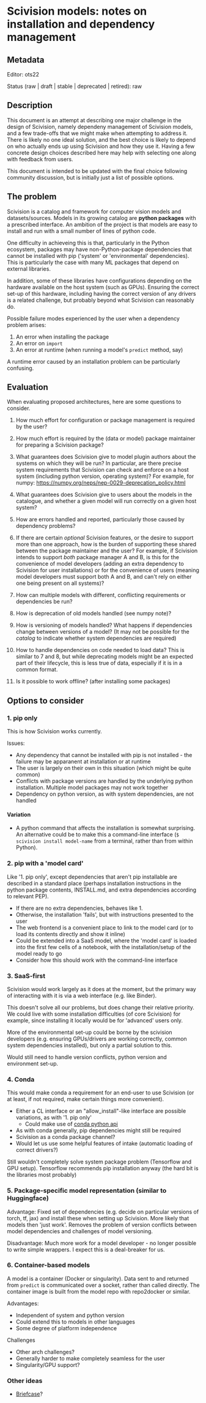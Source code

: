 # Scivision models: notes on installation and dependency management

## Metadata

Editor:
  ots22

Status (raw | draft | stable | deprecated | retired):
  raw

## Description

This document is an attempt at describing one major challenge in the design of Scivision, namely dependeny management of Scivision models, and a few trade-offs that we might make when attempting to address it.  There is likely no one ideal solution, and the best choice is likely to depend on who actually ends up using Scivision and how they use it. Having a few concrete design choices described here may help with selecting one along with feedback from users.

This document is intended to be updated with the final choice following community discussion, but is initially just a list of possible options.

## The problem

Scivision is a catalog and framework for computer vision models and datasets/sources.  Models in its growing catalog are **python packages** with a prescribed interface.  An ambition of the project is that models are easy to install and run with a small number of lines of python code.

One difficulty in achieveing this is that, particularly in the Python ecosystem, packages may have non-Python-package dependencies that cannot be installed with pip ('system' or 'environmental' dependencies).  This is particularly the case with many ML packages that depend on external libraries.

In addition, some of these libraries have configurations depending on the hardware available on the host system (such as GPUs).  Ensuring the correct set-up of this hardware, including having the correct version of any drivers is a related challenge, but probably beyond what Scivision can reasonably do.

Possible failure modes experienced by the user when a dependency problem arises:

1. An error when installing the package
2. An error on `import`
3. An error at runtime (when running a model's `predict` method, say)

A runtime error caused by an installation problem can be particularly confusing.


## Evaluation

When evaluating proposed architectures, here are some questions to consider.

1. How much effort for configuration or package management is required by the user?

2. How much effort is required by the (data or model) package maintainer for preparing a Scivision package?

3. What guarantees does Scivision give to model plugin authors about the systems on which they will be run?  In particular, are there precise system requirements that Scivision can check and enforce on a host system (including python version, operating system)?  For example, for numpy: https://numpy.org/neps/nep-0029-deprecation_policy.html

4. What guarantees does Scivision give to users about the models in the catalogue, and whether a given model will run correctly on a given host system?

5. How are errors handled and reported, particularly those caused by dependency problems?

6. If there are certain *optional* Scivision features, or the desire to support more than one approach, how is the burden of supporting these shared between the package maintainer and the user? For example, if Scivision intends to support *both* package manager A and B, is this for the convenience of model developers (adding an extra dependency to Scivision for user installations) or for the convenience of users (meaning model developers must support both A and B, and can't rely on either one being present on all systems)?

7. How can multiple models with different, conflicting requirements or dependencies be run?

8. How is deprecation of old models handled (see numpy note)?

9. How is versioning of models handled? What happens if dependencies change between versions of a model? (It may not be possible for the *catalog* to indicate whether system dependencies are required)

10. How to handle dependencies on code needed to load data? This is similar to 7 and 8, but while deprecating models might be an expected part of their lifecycle, this is less true of data, especially if it is in a common format.

11. Is it possible to work offline? (after installing some packages)

## Options to consider

### 1. pip only

This is how Scivision works currently.

Issues:
- Any dependency that cannot be installed with pip is not installed - the failure may be apparanent at installation or at runtime
- The user is largely on their own in this situation (which might be quite common)
- Conflicts with package versions are handled by the underlying python installation.  Multiple model packages may not work together
- Dependency on python version, as with system dependencies, are not handled

#### Variation

- A python command that affects the installation is somewhat surprising.  An alternative could be to make this a command-line interface (`$ scivision install model-name` from a terminal, rather than from within Python). 

### 2. pip with a 'model card'

Like '1. pip only', except dependencies that aren't pip installable are described in a standard place (perhaps installation instructions in the python package contents, INSTALL.md, and extra dependencies according to relevant PEP).

- If there are no extra dependencies, behaves like 1.
- Otherwise, the installation 'fails', but with instructions presented to the user
- The web frontend is a convenient place to link to the model card (or to load its contents directly and show it inline)
- Could be extended into a SaaS model, where the 'model card' is loaded into the first few cells of a notebook, with the installation/setup of the model ready to go
- Consider how this should work with the command-line interface

### 3. SaaS-first

Scivision would work largely as it does at the moment, but the primary way of interacting with it is via a web interface (e.g. like Binder).

This doesn't solve all our problems, but does change their relative priority.  We could live with some installation difficulties (of core Scivision) for example, since installing it locally would be for 'advanced' users only. 

More of the environmental set-up could be borne by the scivision developers (e.g. ensuring GPUs/drivers are working correctly, common system dependencies installed), but only a partial solution to this.

Would still need to handle version conflicts, python version and environment set-up. 

### 4. Conda

This would make conda a requirement for an end-user to use Scivision (or at least, if not required, make certain things more convenient).

- Either a CL interface or an "allow_install"-like interface are possible variations, as with '1. pip only'
  - Could make use of [conda python api](https://docs.conda.io/projects/conda/en/stable/api/index.html)
- As with conda generally, pip dependencies might still be required
- Scivision as a conda package channel?
- Would let us use some helpful features of intake (automatic loading of correct drivers?)

Still wouldn't completely solve system package problem (Tensorflow and GPU setup).  Tensorflow recommends pip installation anyway (the hard bit is the libraries most probably)

### 5. Package-specific model representation (similar to Huggingface)

Advantage: Fixed set of dependencies (e.g. decide on particular versions of torch, tf, jax) and install these when setting up Scivision.  More likely that models then 'just work'.  Removes the problem of version conflicts between model dependencies and challenges of model versioning.

Disadvantage: Much more work for a model developer - no longer possible to write simple wrappers.  I expect this is a deal-breaker for us.

### 6. Container-based models

A model is a container (Docker or singularity).  Data sent to and returned from `predict` is communicated over a socket, rather than called directly.  The container image is built from the model repo with repo2docker or similar. 

Advantages:
- Independent of system and python version
- Could extend this to models in other languages
- Some degree of platform independence

Challenges
- Other arch challenges?
- Generally harder to make completely seamless for the user
- Singularity/GPU support?

### Other ideas
- [Briefcase](https://pypi.org/project/briefcase/)?

